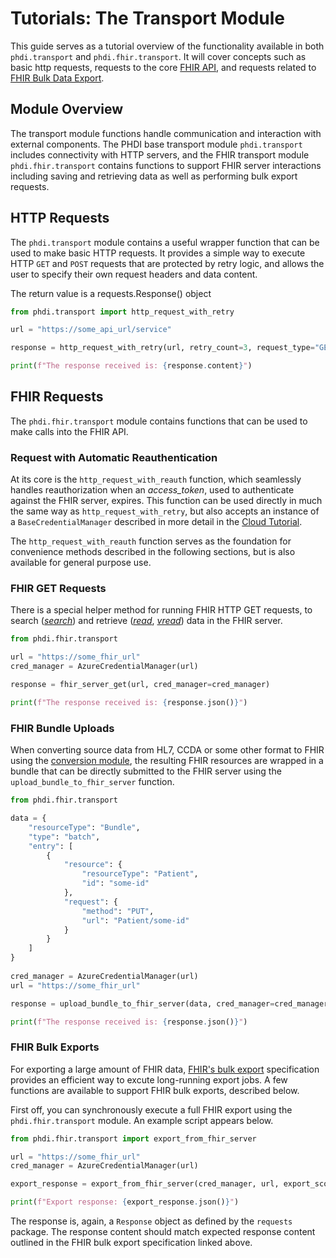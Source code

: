 # Tutorials: The Transport Module

This guide serves as a tutorial overview of the functionality available in both `phdi.transport` and `phdi.fhir.transport`. It will cover concepts such as basic http requests, requests to the core [FHIR API](https://hl7.org/fhir/http.html), and requests related to [FHIR Bulk Data Export](http://hl7.org/fhir/uv/bulkdata/export/index.html).

## Module Overview
The transport module functions handle communication and interaction with external components. The PHDI base transport module `phdi.transport` includes connectivity with HTTP servers, and the FHIR transport module `phdi.fhir.transport` contains functions to support FHIR server interactions including saving and retrieving data as well as performing bulk export requests.

## HTTP Requests
The `phdi.transport` module contains a useful wrapper function that can be used to make basic HTTP requests. It provides a simple way to execute HTTP `GET` and `POST` requests that are protected by retry logic, and allows the user to specify their own request headers and data content. 

The return value is a requests.Response() object 


```python
from phdi.transport import http_request_with_retry

url = "https://some_api_url/service"

response = http_request_with_retry(url, retry_count=3, request_type="GET", allowed_methods=["GET"], headers={"Authorization": "Bearer some-token"})

print(f"The response received is: {response.content}")
```

## FHIR Requests
The `phdi.fhir.transport` module contains functions that can be used to make calls into the FHIR API. 

### Request with Automatic Reauthentication
At its core is the `http_request_with_reauth` function, which seamlessly handles reauthorization when an _access\_token_, used to authenticate against the FHIR server, expires. This function can be used directly in much the same way as `http_request_with_retry`, but also accepts an instance of a `BaseCredentialManager` described in more detail in the [Cloud Tutorial](cloud-tutorial.md).

The `http_request_with_reauth` function serves as the foundation for convenience methods described in the following sections, but is also available for general purpose use.

### FHIR GET Requests
There is a special helper method for running FHIR HTTP GET requests, to search ([_search_](https://hl7.org/fhir/http.html#search)) and retrieve ([_read_](https://hl7.org/fhir/http.html#read), [_vread_](https://hl7.org/fhir/http.html#vread)) data in the FHIR server.

```python
from phdi.fhir.transport

url = "https://some_fhir_url"
cred_manager = AzureCredentialManager(url)

response = fhir_server_get(url, cred_manager=cred_manager)

print(f"The response received is: {response.json()}")
```


### FHIR Bundle Uploads
When converting source data from HL7, CCDA or some other format to FHIR using the [conversion module](conversion-tutorial.md), the resulting FHIR resources are wrapped
in a bundle that can be directly submitted to the FHIR server using the `upload_bundle_to_fhir_server` function.

```python
from phdi.fhir.transport

data = {
    "resourceType": "Bundle",
    "type": "batch",
    "entry": [
        {
            "resource": {
                "resourceType": "Patient",
                "id": "some-id"
            },
            "request": {
                "method": "PUT",
                "url": "Patient/some-id"
            }
        }
    ]
}
    
cred_manager = AzureCredentialManager(url)
url = "https://some_fhir_url"

response = upload_bundle_to_fhir_server(data, cred_manager=cred_manager, fhir_url=url)

print(f"The response received is: {response.json()}")
```

### FHIR Bulk Exports
For exporting a large amount of FHIR data, [FHIR's bulk export](http://hl7.org/fhir/uv/bulkdata/export/index.html) specification provides an efficient way to excute long-running export jobs.  A few functions are available to support FHIR bulk exports, described below.

First off, you can synchronously execute a full FHIR export using the `phdi.fhir.transport` module. An example script appears below.

```python
from phdi.fhir.transport import export_from_fhir_server

url = "https://some_fhir_url"
cred_manager = AzureCredentialManager(url)

export_response = export_from_fhir_server(cred_manager, url, export_scope="Patient", since="2022-01-01T00:00:00Z", resource_type="Patient,Observation")

print(f"Export response: {export_response.json()}")
```

The response is, again, a `Response` object as defined by the `requests` package. The response content should match expected response content outlined in the FHIR bulk export specification linked above.
 